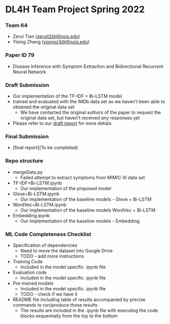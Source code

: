 # DL4H Team Project Spring 2022

### Team 64
- Zerui Tian (zeruit2@illinois.edu)
- Yixing Zheng (yixingz3@illinois.edu)

### Paper ID 79
- Disease Inference with Symptom Extraction and Bidirectional Recurrent Neural Network

### Draft Submission
- Our implementation of the TF-IDF + Bi-LSTM model
- trained and evaluated with the IMDb data set as we haven't been able to obtained the original data set
  - We have contacted the original authors of the paper to request the original data set, but haven't received any responses yet
- Please refer to our [draft report](https://github.com/yixingz3/DL4H_team_project/blob/main/CS598DL4H_project_template_2022Spring_team64.pdf) for more detials 

### Final Submission
- [final report](To be completed)

### Repo structure
- mergeData.py
    - Failed attempt to extract symptoms from MIMIC-III data set
- TF-IDF+Bi-LSTM.ipynb
    - Our implementation of the proposed model
- Glove+Bi-LSTM.ipynb
    - Our implementation of the baseline models - Glove + Bi-LSTM
- WordVec+Bi-LSTM.ipynb
    - Our implementation of the baseline models WordVec + Bi-LSTM
- Embedding.ipynb
    - Our implementation of the baseline models - Embedding

### ML Code Completeness Checklist
- Specification of dependencies
    - Need to move the dataset into Google Drive
    - TODO - add more instructions
- Training Code
    - Included in the model specific .ipynb file
- Evaluation code
    - Included in the model specific .ipynb file
- Pre-trained models
    - Included in the model specific .ipynb file
    - TODO - check if we have it
- README file including table of results accompanied by precise commands to run/produce those results
    - The results are included in the .ipynb file with executing the code blocks sequentially from the top to the bottom

